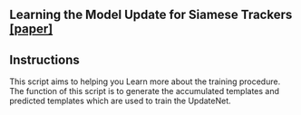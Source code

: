 ## Learning the Model Update for Siamese Trackers [[paper]](https://arxiv.org/pdf/1908.00855.pdf)

## Instructions
This script aims to helping you Learn more about the training procedure.
The function of this script is to generate the accumulated templates and predicted templates which are used to train the UpdateNet.

